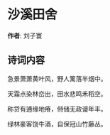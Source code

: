 # 沙溪田舍

**作者**: 刘子寰

## 诗词内容

急景萧萧黄叶风，野人篱落半烟中。

天霜点染林峦出，田水悲鸣禾稻空。

称贷有逋缘地瘠，偫储无政谩年丰。

绿林豪客饶牛酒，自保冠山竹藤丛。

